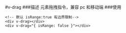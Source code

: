 #v-drag ###描述
元素拖拽指令，兼容 pc 和移动端 ###使用

```vue
<!-- 默认 isRange:true 有边界限制-->
<div v-drag></div>
<div v-drag="{ isRange: false }"></div>
```
